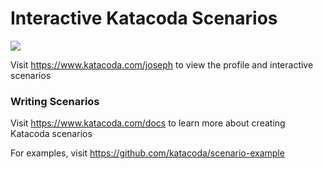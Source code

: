 # Interactive Katacoda Scenarios

[![](http://shields.katacoda.com/katacoda/joseph/count.svg)](https://www.katacoda.com/joseph "Get your profile on Katacoda.com")

Visit https://www.katacoda.com/joseph to view the profile and interactive scenarios

### Writing Scenarios
Visit https://www.katacoda.com/docs to learn more about creating Katacoda scenarios

For examples, visit https://github.com/katacoda/scenario-example
